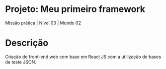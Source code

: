 # Projeto: Meu primeiro framework
 Missão prática | Nível 03 | Mundo 02
 
# Descrição
 Criação de front-end web com base em React JS com a utilização de bases de teste JSON.

